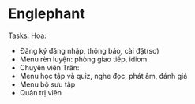 # Englephant
Tasks:
Hoa:
-	Đăng ký đăng nhập, thông báo, cài đặt(sơ)
-	Menu rèn luyện: phòng giao tiếp, idiom
-	Chuyên viên
Trân:
-	Menu học tập và quiz, nghe đọc, phát âm, đánh giá
-	Menu bộ sưu tập
-	Quản trị viên
